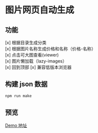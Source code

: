 # 图片网页自动生成

## 功能

[x] 根据目录生成分类  
[x] 根据图片名称生成价格和名称（价格-名称）  
[x] 点击可大图查看(viewer)  
[x] 图片懒加载（lazy-images）  
[x] 回到顶部
[x] 兼容低版本浏览器

## 构建 json 数据

```bash
npm run make
```

## 预览

[Demo 地址](http://zhangningle.gitee.io/imgs_show/)
